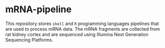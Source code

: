 # mRNA-pipeline

This repository stores `shell` and `R` programming languages pipelines that are used to process mRNA data. 
The mRNA fragments are collected from rat kidney cortex and are sequenced using Illumina Nest Generation Sequencing Platforms. 
